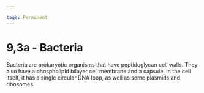 ```yaml
---

tags: Permanent 
---
```


# 9,3a - Bacteria

Bacteria are prokaryotic organisms that have peptidoglycan cell walls. They also have a phospholipid bilayer cell membrane and a capsule. In the cell itself, it has a single circular DNA loop, as well as some plasmids and ribosomes.